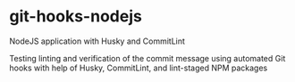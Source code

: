 # git-hooks-nodejs
NodeJS application with Husky and CommitLint

Testing linting and verification of the commit message using automated Git hooks with
help of Husky, CommitLint, and lint-staged NPM packages
